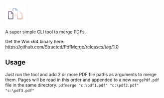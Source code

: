 ![](./icon.png)

A super simple CLI tool to merge PDFs.

Get the Win x64 binary here: https://github.com/Structed/PdfMerge/releases/tag/1.0


## Usage
Just run the tool and add 2 or more PDF file paths as arguments to merge them. Pages will be read in this order and appended to a new `mergePdf.pdf` file in the same directory.
`pdfmerge "c:\pdf1.pdf" "c:\pdf2.pdf" "c:\pdf3.pdf"`
